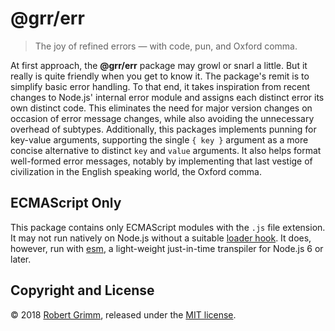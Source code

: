 # @grr/err

> The joy of refined errors — with code, pun, and Oxford comma.

At first approach, the __@grr/err__ package may growl or snarl a little. But it
really is quite friendly when you get to know it. The package's remit is to
simplify basic error handling. To that end, it takes inspiration from recent
changes to Node.js' internal error module and assigns each distinct error its
own distinct code. This eliminates the need for major version changes on
occasion of error message changes, while also avoiding the unnecessary overhead
of subtypes. Additionally, this packages implements punning for key-value
arguments, supporting the single `{ key }` argument as a more concise
alternative to distinct `key` and `value` arguments. It also helps format
well-formed error messages, notably by implementing that last vestige of
civilization in the English speaking world, the Oxford comma.

## ECMAScript Only

This package contains only ECMAScript modules with the `.js` file extension. It
may not run natively on Node.js without a suitable [loader
hook](https://nodejs.org/dist/latest-v9.x/docs/api/esm.html#esm_loader_hooks).
It does, however, run with [esm](https://github.com/standard-things/esm), a
light-weight just-in-time transpiler for Node.js 6 or later.

## Copyright and License

© 2018 [Robert Grimm](http://apparebit.com), released under the [MIT
license](LICENSE).
